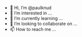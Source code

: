 - 👋 Hi, I’m @paulknud
- 👀 I’m interested in ...
- 🌱 I’m currently learning ...
- 💞️ I’m looking to collaborate on ...
- 📫 How to reach me ...

<!---
paulknud/paulknud is a ✨ special ✨ repository because its `README.md` (this file) appears on your GitHub profile.
You can click the Preview link to take a look at your changes.
--->
